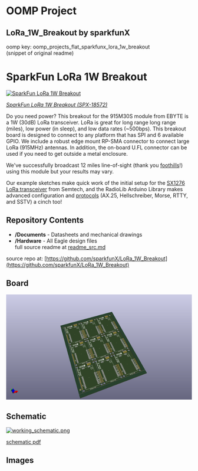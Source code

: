 # OOMP Project  
## LoRa_1W_Breakout  by sparkfunX  
  
oomp key: oomp_projects_flat_sparkfunx_lora_1w_breakout  
(snippet of original readme)  
  
SparkFun LoRa 1W Breakout  
========================================  
  
[![SparkFun LoRa 1W Breakout](https://cdn.sparkfun.com//assets/parts/1/8/0/3/8/18572-LoRa_1W_Breakout_-_915M30S-01.jpg)](https://www.sparkfun.com/products/18572)  
  
[*SparkFun LoRa 1W Breakout (SPX-18572)*](https://www.sparkfun.com/products/18572)  
  
Do you need power? This breakout for the 915M30S module from EBYTE is a 1W (30dB) LoRa transceiver. LoRa is great for long range long range (miles), low power (in sleep), and low data rates (~500bps). This breakout board is designed to connect to any platform that has SPI and 6 available GPIO. We include a robust edge mount RP-SMA connector to connect large LoRa (915MHz) antennas. In addition, the on-board U.FL connector can be used if you need to get outside a metal enclosure.   
  
We've successfully broadcast 12 miles line-of-sight (thank you [foothills](https://www.google.com/search?q=boulder+foothills&tbm=isch)!) using this module but your results may vary.  
  
Our example sketches make quick work of the initial setup for the [SX1276 LoRa transceiver](https://www.semtech.com/products/wireless-rf/lora-core/sx1276) from Semtech, and the RadioLib Arduino Library makes advanced configuration and [protocols](https://github.com/jgromes/RadioLib/wiki/Default-configuration-protocols) (AX.25, Hellschreiber, Morse, RTTY, and SSTV) a cinch too!  
  
Repository Contents  
-------------------  
  
* **/Documents** - Datasheets and mechanical drawings  
* **/Hardware** - All Eagle design files   
  full source readme at [readme_src.md](readme_src.md)  
  
source repo at: [https://github.com/sparkfunX/LoRa_1W_Breakout](https://github.com/sparkfunX/LoRa_1W_Breakout)  
## Board  
  
[![working_3d.png](working_3d_600.png)](working_3d.png)  
## Schematic  
  
[![working_schematic.png](working_schematic_600.png)](working_schematic.png)  
  
[schematic pdf](working_schematic.pdf)  
## Images  
